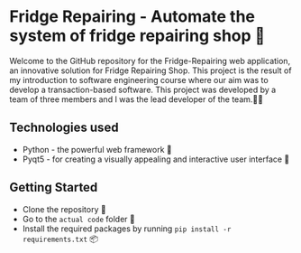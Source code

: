 # Fridge Repairing - Automate the system of fridge repairing shop 🏢

Welcome to the GitHub repository for the Fridge-Repairing web application, an innovative solution for Fridge Repairing Shop. This project is the result of my introduction to software engineering course where our aim was to develop a transaction-based software. This project was developed by a team of three members and I was the lead developer of the team.🧑‍💻

## Technologies used
- Python - the powerful web framework 🚀
- Pyqt5 - for creating a visually appealing and interactive user interface 🎨

## Getting Started
- Clone the repository 🤝
- Go to the `actual code` folder 📂
- Install the required packages by running `pip install -r requirements.txt` 📦
